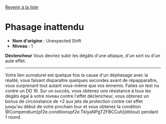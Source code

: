 [Revenir à la liste](list.md)

# Phasage inattendu

 * **Nom d'origine** : Unexpected Shift
 * **Niveau** : 1


<p><span id="ctl00_MainContent_DetailedOutput"><strong>Déclencheur</strong> Vous devriez subir les dégâts d'une attaque, d'un sort ou d'un aute effet.<br></span></p>
<hr>
<p>Votre lien surnaturel est quelque fois la cause d'un déphasage avec la réalité, vous faisant disparaître quelques secondes avant de répapparaître, vous surprenant tout autant vous-même que vos ennemis. Faites un test nu contre un DD 16. Sur un succès, vous obtenez une résistance à tous les dégâts égal à votre niveau contre l'effet déclencheur, vous obtenez un bonus de circonstance de +2 aux jets de protection contre cet effet jusqu'au début de votre prochain tour et vous obtenez la condition @Compendium[pf2e.conditionspf2e.TkIyaNPgTZFBCCuh]{ébloui} pendant 1 round.&nbsp;</p>